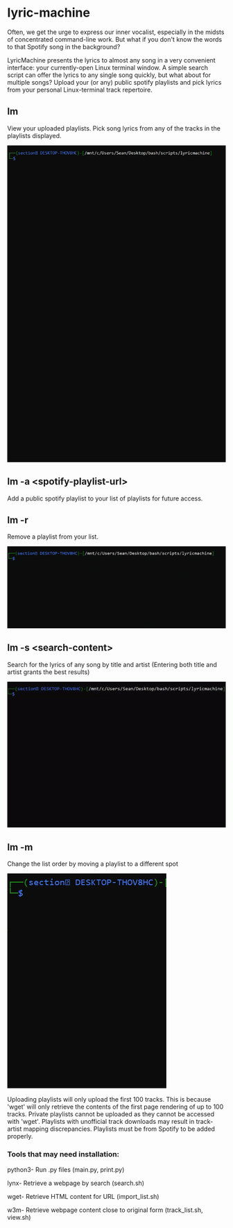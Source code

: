 # lyric-machine

Often, we get the urge to express our inner vocalist, especially in the midsts of concentrated command-line work. But what if you don't know the words to that Spotify song in the background? 

LyricMachine presents the lyrics to almost any song in a very convenient interface: your currently-open Linux terminal window. A simple search script can offer the lyrics to any single song quickly, but what about for multiple songs? Upload your (or any) public spotify playlists and pick lyrics from your personal Linux-terminal track repertoire. 

## lm
View your uploaded playlists. Pick song lyrics from any of the tracks in the playlists displayed.

![](https://github.com/stran556/lyric-machine/blob/main/main.gif)

## lm -a \<spotify-playlist-url\>
Add a public spotify playlist to your list of playlists for future access.

## lm -r
Remove a playlist from your list.

![](https://github.com/stran556/lyric-machine/blob/main/remove.gif)

## lm -s \<search-content\>
Search for the lyrics of any song by title and artist (Entering both title and artist grants the best results)

![](https://github.com/stran556/lyric-machine/blob/main/output2.gif)

## lm -m
Change the list order by moving a playlist to a different spot

![](https://github.com/stran556/lyric-machine/blob/main/order.gif)


Uploading playlists will only upload the first 100 tracks. This is because 'wget' will only retrieve the contents of the first page rendering of up to 100 tracks. Private playlists cannot be uploaded as they cannot be accessed with 'wget'. Playlists with unofficial track downloads may result in track-artist mapping discrepancies. Playlists must be from Spotify to be added properly. 

### Tools that may need installation: 

python3- Run .py files (main.py, print.py)

lynx- Retrieve a webpage by search (search.sh)

wget- Retrieve HTML content for URL (import_list.sh)

w3m- Retrieve webpage content close to original form (track_list.sh, view.sh)


